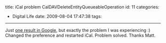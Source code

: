 title: iCal problem CalDAVDeleteEntityQueueableOperation
id: 11
categories:
  - Digital Life
date: 2009-08-04 17:47:38
tags:
---

Just [one result in Google](http://www.google.com/search?hl=en&amp;rls=en-us&amp;q=zimbra+CalDAVDeleteEntityQueueableOperation), but exactly the problem I was experiencing :)
Changed the preference and restarted iCal. Problem solved.
Thanks Matt.